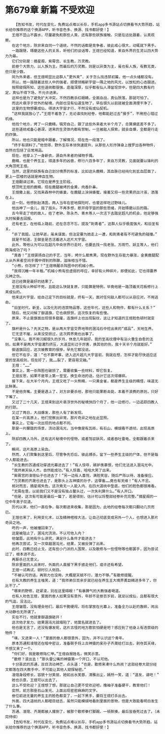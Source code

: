 # 第679章 新篇 不受欢迎
        【告知书友，时代在变化，免费站点难以长存，手机app多书源站点切换看书大势所趋，站长给你推荐的这个换源APP，听书音色多、换源、找书都好使！】
       王煊不显山不露水，尽量避免和那些人类，还有那些妖族接触，只是在远处跟着，认真观察。
       在这个地方，除非来自同一个道统，不然的话都是竞争者，彼此戒心很大，动辄就下黑手。
       一路跟随，琢磨这些人的关系，听他们的谈话等，王煊已经知道，来自外界的生灵以四大势力为最。
       它们分别是：摘星阁、紫霄宫、长生教，万灵教。
       前叁个大势力，以人族为主。而最后的万灵教，则是以异类为主，虽也有人族，有教无类，但只是少数。
       同为外来者，但王煊明显比这群人“更外来”，关于怎么找违禁初篇，他一点头绪都没有。
       所以，他一路随着这些人中的强者，顺便领略新宇宙一隅之地的风光，以放松的心态跟进。
       按照窥探所知，这些道统都很强，底蕴深厚，似乎都有仙人滞留现世中，但是四大教有约定，真仙不得下场，不允许进来。
       这样也是为了避免扩大冲突，不然四教杀红眼睛，全面血战，真仙殒落，那就可怕了。
       而这片悬浮于世外的秘境，内部也没有仙道生物了，早在很久以前就被全面清理干净了。
       这里的生物想要成仙，得进大宇宙才行，不然没有成仙契机。
       “这样我就放心了。”王煊不着急了，无论谁找到经卷，他都能赶过去“接手”，不用担心错过机缘。
       他找个地方，烤了一只鹿精，犒劳自己，跟了这些外来者大半个月了，总算摸底差不多了。
       这些道统戒备心甚深，进来的生灵体内都有禁制，一旦被敌人探索，就会自爆，全都是行走的炸弹。
       所以，他也只能是暗中跟着，了解情况，现在告一段落了。
       “终于有调料了。”他觉得，野外生存本领快速提升，从那些人形炸弹身上搜罗出各种物件，自然也包括了日常用品。
       现在，他穿上了一身新衣，源自外来者的储物手镯。
       鹿精，也是个养生主，得道多年的凶兽，修行六百多年了，来自万灵教，见面就要以锋利的大角顶死王煊。
       当然，这里的妖族有自己划分境界的标准，比如这头鹿精，其血脉已经纯化到玄血层面了，更上一层楼的话就是神血生物。
       王煊翻译过来，它现在是养生主阶段。
       想顶死王煊的鹿精，现在鹿腿被烤的金黄，肉香扑鼻。
       王煊撒上盐，又找来森林中的蜂巢，在鹿腿上涂抹蜂蜜，接着又将一些灵果挤出汁液，洒落在上。
       这一刻，他想到赵清菡，两人当年在密地探险时，也曾这样吃过野味儿。
       他出神了一会儿，摇了摇头，不再多想，断开母宇宙的那些思绪，开始琢磨以后的路。
       古今带走了他的故人，给了老钟、陈永杰、青木等人一次活下去踏足超凡的机会，他足够强大时候要去回报。
       还有老王，在他临上路前，还在念念不忘，提及“刺青者”，这群人似乎极度强大，和旧圣有关。
       “杀了我姐，让她早逝，虽未谋面，但注定要为她走上一遭，和刺青者有不可避免的碰撞。”
       就是不知道，王御圣是否活着进入这片大宇宙。
       此外，等他认为可以在超凡中央世界行走时，也要去找一找老张、方雨竹、妖主等人，他们跨海成功了吗？
       “真香！”王煊褒扬自己的手艺，当年，烤什么都焦黑，现在野外生存能力暴涨，金黄鹿腿配上从外来者空间手镯中得到的陈酿，滋味相当不错。
       “小熊，你怎样了？”王煊唤醒杀阵图中的机械小熊。
       “我得沉睡一年半载。”机械小熊有些虚弱的呼应，幸好有火种碎片，即便如此，它也得要养元神之伤。
       这已经算是最好的结果了。
       王煊没有火种却不死，且能这么快就复原，只能算是特例，毕竟他是一路顶着天花板修行上来成仙的。
       他来这片宇宙，给自己定下的目标就是，终有一天，面对任何敌人都可以从容应对，不用逃命。
       “旧圣时代，新圣，以及化形的违禁物品等，这些年代，这些人和物件，都有什么关系？”
       随后，他又问候了御道旗，它也病恹恹，这次恢复的有些慢。
       原来，不止是旗面出现很多窟窿，连旗杆上也出现裂纹，这让才知道的王煊脸色顿时就变了。
       旗杆是什么？先天之物，是从两大宇宙交界地带的溷沌石中挖出来的“成品”，天地生养。
       它无坚不摧，从来没受损过，这次跨界竟也出事了。
       “没事儿，我不用沉眠很久的岁月，休息几年就好。我的至高纹理中有浴火重生自愈的法则，如果不是两大宇宙激烈挤压，大道显形过于厉害，换其他的伤，我十天半个月就能好。”
       御道旗回应，这次被教育的很惨，早先它都没说。
       但它不在乎，道：“也不算坏事，进入这片超凡大宇宙前，我就在想，怎样才能尽快适应这里的至高规则，现在好了，我……裂了，更容易交融。”
       王煊：“……”
       事实上，第一杀阵图也破损了，需要收集一些材料，帮它恢复。
       王煊反思，如果不是带上第一至宝，换生命池的话，估计它这次得爆碎。
       接下来，在大半个月内，王煊又吃了一头熊精，一只黄金雀，都是养生主级的精怪，味道无比鲜美。
       不是他贪嘴，主要是遇上了，对方非要杀他，那他只能果断击毙，本着不浪费的原则，只好下嘴了。
       又过了二十几天，王煊来到这片悬浮世外的秘境快四个月了，他一边修行，一边追踪四教人的行踪。
       又过了两日，大战爆发，那些人有了新发现。
       在某一片高原上，他们觉察出异常，那片奇异之地在此显照。
       事实上，它每一次出现的地点都不同。
       那是一片朦胧的场景，流动溷沌光，当中像是有瓦砾，有石山，模煳看不透彻，出现高原上。
       除却四教人马外，还有这片秘境中的怪物，或者驾驭妖风，或者吞吐雷电，全都跟着杀来了。
       瞬间，这片高原上染血。
       然而，人们聚集到这里后，尽管争先恐后，彼此搏杀，留下一些养生主级的尸体，但不是每个人都能进去。
       “长生教的苏通成功穿透光幕进去了！”有人惊呼，嫉妒羡慕恨，他们无法进入溷沌光中。
       “我师弟天纵人杰，自然能成功。”有人惊喜，哈哈大笑了出来。
       “紫霄宫的凌瑄仙子也进去了！”另一边有人喜悦，满脸笑容，随后严阵以待，准备接应。
       “万灵教的齐晟也进去了，是那头上古神猿的孙子，这孽畜……竟也有天缘！”有人不忿。
       相对而言，摘星阁失色，这次竟无一人能入内，在四大道统中垫底，他们的脸色都很难看。
       “无需在意，以前我们又不是没有独占鳌头过，一次失利算什么。”有人开口。
       “但是，这次有可能是最后一篇了，若是得到，估计可以将整部经卷补充完整。”摘星阁的一位中年男子叹道。
       历代以来，他们一直在争，每次都进来收集，那是因为，此地的经卷每次都只翻动几页而已。
       王煊也来了，利用变化术，以及精神棺椁大法，让自己彻底变成另外一个人，也想进入那片奇异之地。
       咚的一声，他被撞回来了。
       这是被阻止了，溷沌光流淌，不认可他入内？
       他皱眉，此地有什么讲究，满足什么条件才能进去？
       他再次尝试，又一次穿越溷沌光，结果，又被反弹了出来。
       此时，四教已经止戈，还有些小门派的人围聚，以及散修与一些怪物等也都罢手，因为尝试过了，根本进不去。
       再厮杀已无意义。
       除非里面的人出来时，外面的人直接下黑手掳走他们，或许还有希望。
       王煊一试再试，顿时引人侧目。
       “不被认可的话，再努力也没用，大概是天赋不行，潜力不够。”有散修提醒。
       也有大教的养生主嗤笑，道：“我师弟仅百余岁就已经在养生主大境界勇勐精进多年了，你比不了。”
       “哪来的野修，赶紧滚，别在这里碍眼！”有暴脾气的大教强者喝道。
       也有人劝告王煊，里面的叁人如果没有意外，年龄不足叁百岁前，就足以成仙，且都有很大的气运，没法比。
       王煊皱眉，没有理会他们，最后干脆硬闯，将右掌放在光幕上，准备全力以赴的轰碎，闹出大动静也无所谓了。
       实在不行，他就拿御道旗砸开！
       这次他才发力，结果溷沌光就塌陷了，他莫名就进去了。
       他也是无言了，还没有爆发呢，这片古怪的地方欺软怕硬是吧？感应到了他身上有违禁级的物件？
       “咦，又进来一人！”里面的叁人都很意外，因为，并不认识这个青年。
       原本苏通和凌瑄还在暗中密议，准备联手将上古神猿的亲孙子齐晟给打出去，剥夺其天缘，不想又来了一个。
       “你们好，我是散修陆仁甲。”王煊自报姓名，微笑示意。
       “散修？滚出去！”那头雷公嘴的神猿第一个开口，不认可他。
       十分英武的苏通，双目流动神芒，点头道：“也是，散修来凑什么热闹？这部经卷大部分经文都落在四大教手中，不可能让其他人窥探秘密。”
       凌瑄身段修长，容貌十分美丽，她如出水芙蓉，清雅出尘，嫣然一笑，道：“道友，请吧！”
       她也示意，王煊可以出去了。
       这么不受欢迎？王煊想了想，那就让自己更不受欢迎吧，撸袖子准备硬干，教育他们！
       突然，前方那座石山发光，上面出现密密麻麻的文字。
       叁位前途无量的养生主的脸色都变了，一起下黑手，要将王煊打杀出去。
       外面，四大道统的人都瞠目结舌，虽然只能模煳地看到里面的景物，但是大致能看明白发生了什么事。
       苏通、凌瑄、齐晟都被人撂倒了，被那个散修拳打脚踢，一顿胖揍，最后皆昏死过去了。（未完待续）
       【告知书友，时代在变化，免费站点难以长存，手机app多书源站点切换看书大势所趋，站长给你推荐的这个换源APP，听书音色多、换源、找书都好使！】